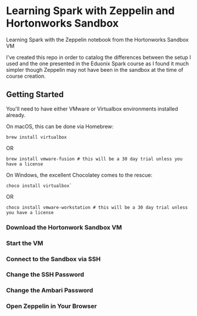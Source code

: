 # Learning Spark with Zeppelin and Hortonworks Sandbox
Learning Spark with the Zeppelin notebook from the Hortonworks Sandbox VM

I've created this repo in order to catalog the differences between the setup I used and the one presented in the Eduonix Spark course as I found it much simpler though Zeppelin may not have been in the sandbox at the time of course creation. 

## Getting Started 

You'll need to have either VMware or Virtualbox environments installed already. 

On macOS, this can be done via Homebrew:

```
brew install virtualbox
```

OR

```
brew install vmware-fusion # this will be a 30 day trial unless you have a license
```

On Windows, the excellent Chocolatey comes to the rescue:

```
choco install virtualbox`
```

OR

```
choco install vmware-workstation # this will be a 30 day trial unless you have a license
```

### Download the Hortonwork Sandbox VM

### Start the VM

### Connect to the Sandbox via SSH

### Change the SSH Password

### Change the Ambari Password

### Open Zeppelin in Your Browser
